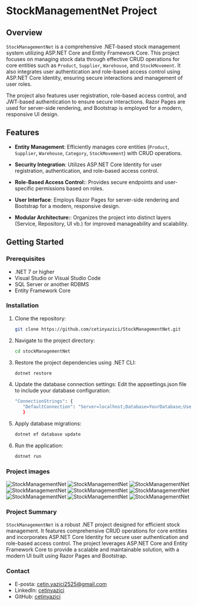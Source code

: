# StockManagementNet Project

## Overview

`StockManagementNet` is a comprehensive .NET-based stock management system utilizing ASP.NET Core and Entity Framework Core. This project focuses on managing stock data through effective CRUD operations for core entities such as `Product`, `Supplier`, `Warehouse`, and `StockMovement`. It also integrates user authentication and role-based access control using ASP.NET Core Identity, ensuring secure interactions and management of user roles.

The project also features user registration, role-based access control, and JWT-based authentication to ensure secure interactions. Razor Pages are used for server-side rendering, and Bootstrap is employed for a modern, responsive UI design.

## Features

- **Entity Management**: Efficiently manages core entities (`Product`, `Supplier`, `Warehouse`, `Category`, `StockMovement`) with CRUD operations.

- **Security Integration**: Utilizes ASP.NET Core Identity for user registration, authentication, and role-based access control.

- **Role-Based Access Control:**: Provides secure endpoints and user-specific permissions based on roles.

- **User Interface**: Employs Razor Pages for server-side rendering and Bootstrap for a modern, responsive design.

- **Modular Architecture:**: Organizes the project into distinct layers (Service, Repository, UI vb.) for improved manageability and scalability.

## Getting Started

### Prerequisites

- .NET 7 or higher
- Visual Studio or Visual Studio Code
- SQL Server or another RDBMS
- Entity Framework Core

### Installation

1. Clone the repository:

   ```bash
   git clone https://github.com/cetinyazici/StockManagementNet.git
   ```

2. Navigate to the project directory:
   ```bash
   cd stockManagementNet
   ```
3. Restore the project dependencies using .NET CLI:
   ```bash
   dotnet restore
   ```
4. Update the database connection settings: Edit the appsettings.json file to include your database configuration:
   ```bash
   "ConnectionStrings": {
      "DefaultConnection": "Server=localhost;Database=YourDatabase;User Id=yourusername;Password=yourpassword;"
      }
   ```
5. Apply database migrations:

   ```bash
   dotnet ef database update
   ```

6. Run the application:

   ```bash
   dotnet run
   ```

### Project images

![StockManagementNet](readmeImages/net1.png)
![StockManagementNet](readmeImages/net2.png)
![StockManagementNet](readmeImages/net3.png)
![StockManagementNet](readmeImages/net4.png)
![StockManagementNet](readmeImages/net5.png)
![StockManagementNet](readmeImages/net6.png)
![StockManagementNet](readmeImages/net7.png)
![StockManagementNet](readmeImages/net8.png)
![StockManagementNet](readmeImages/net9.png)

### Project Summary

`StockManagementNet` is a robust .NET project designed for efficient stock management. It features comprehensive CRUD operations for core entities and incorporates ASP.NET Core Identity for secure user authentication and role-based access control. The project leverages ASP.NET Core and Entity Framework Core to provide a scalable and maintainable solution, with a modern UI built using Razor Pages and Bootstrap.

### Contact

- E-posta: cetin.yazici2525@gmail.com
- LinkedIn: [cetinyazici](https://www.linkedin.com/in/cetinyazici)
- GitHub: [cetinyazici](https://github.com/cetinyazici)
